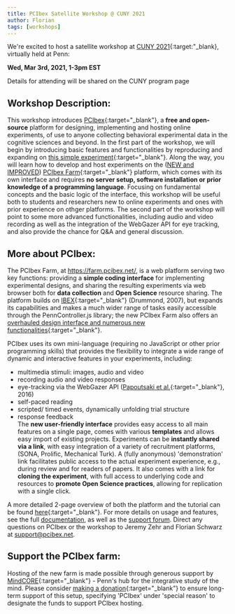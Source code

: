 ```yaml
---
title: PCIbex Satellite Workshop @ CUNY 2021
author: Florian
tags: [workshops]
---
```


We're excited to host a satellite workshop at [CUNY 2021](https://web.sas.upenn.edu/cuny2021/){:target:"_blank}, virtually held at Penn:

**Wed, Mar 3rd, 2021, 1-3pm EST**

Details for attending will be shared on the CUNY program page

## Workshop Description:


This workshop introduces [PCIbex](https://www.pcibex.net/){:target="_blank"}, a **free and open-source** platform for designing, implementing and hosting online experiments, of use to anyone collecting behavioral experimental data in the cognitive sciences and beyond. In the first part of the workshop, we will begin by introducing basic features and functionalities by reproducing and expanding on [this simple experiment](https://farm.pcibex.net/r/QuFrkC/){:target="_blank"}. Along the way, you will learn how to develop and host experiments on the ([NEW and IMPROVED]({{site.baseurl}}/announcements/2021-01-22-new-pcibex-farm/)) [PCIbex Farm](https://farm.pcibex.net/){:target="_blank"} platform, which comes with its own interface and requires **no server setup, software installation or prior knowledge of a programming language**. Focusing on fundamental concepts and the basic logic of the interface, this workshop will be useful both to students and researchers new to online experiments and ones with prior experience on othger platforms. The second part of the workshop will point to some more advanced functionalities, including audio and video recording as well as the integration of the WebGazer API for eye tracking, and also provide the chance for Q&A and general discussion.

## More about PCIbex:

The PCIbex Farm, at <https://farm.pcibex.net/>, is a web platform serving two key functions: providing a **simple coding interface** for implementing experimental designs, and sharing the resulting experiments via web browser both for **data collection** and **Open Science** resource sharing. The platform builds on [IBEX](https://ibex.spellout.net/){:target="_blank"} (Drummond, 2007), but expands its capabilities and makes a much wider range of tasks easily accessible through the PennController.js library; the new PCIbex Farm also offers an [overhauled design interface and numerous new functionalities]({{site.baseurl}}/announcements/2021-01-22-new-pcibex-farm/){:target="_blank"}.

PCIbex uses its own mini-language (requiring no JavaScript or other prior programming skills) that provides the flexibility to integrate a wide range of dynamic and interactive features in your experiments, including:

-   multimedia stimuli: images, audio and video
-   recording audio and video responses
-   eye-tracking via the WebGazer API ([Papoutsaki et al.](https://www.ijcai.org/Abstract/16/540){:target="_blank"}, 2016)
-   self-paced reading
-   scripted/ timed events, dynamically unfolding trial structure
-   response feedback\
The **new user-friendly interface** provides easy access to all main features on a single page, comes with various **templates** and allows easy import of existing projects. Experiments can be **instantly shared via a link**, with easy integration of a variety of recruitment platforms, (SONA, Prolific, Mechanical Turk). A (fully anonymous) 'demonstration' link facilitates public access to the actual experiment experience, e.g., during review and for readers of papers. It also comes with a link for **cloning the experiment**, with full access to underlying code and resources to **promote Open Science practices**, allowing for replication with a single click.

A more detailed 2-page overview of both the platform and the tutorial can be found [here](https://www.pcibex.net/wp-content/uploads/2021/02/PCIbex_TutorialAbstract.pdf){:target="_blank"}. For more details on usage and features, see the full [documentation](https://doc.pcibex.net/), as well as the [support forum](https://www.pcibex.net/forums/forum/support/). Direct any questions on PCIbex or the workshop to Jeremy Zehr and Florian Schwarz at <support@pcibex.net>.

## Support the PCIbex farm:


Hosting of the new farm is made possible through generous support by [MindCORE](https://mindcore.sas.upenn.edu/){:target="_blank"} - Penn's hub for the integrative study of the mind. Please consider [making a donation](https://giving.apps.upenn.edu/fund?program=SAS&fund=630307){:target="_blank"} to ensure long-term support of this setup, specifying 'PCIbex' under 'special reason' to designate the funds to support PCIbex hosting.
